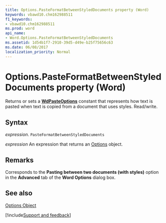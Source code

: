 ```yaml
---
title: Options.PasteFormatBetweenStyledDocuments property (Word)
keywords: vbawd10.chm162988511
f1_keywords:
- vbawd10.chm162988511
ms.prod: word
api_name:
- Word.Options.PasteFormatBetweenStyledDocuments
ms.assetid: 1d54b1f7-2910-39d5-d49e-b25f75656c63
ms.date: 06/08/2017
localization_priority: Normal
---
```



# Options.PasteFormatBetweenStyledDocuments property (Word)

Returns or sets a  **[WdPasteOptions](Word.WdPasteOptions.md)** constant that represents how text is pasted when text is copied from a document that uses styles. Read/write.


## Syntax

_expression_. `PasteFormatBetweenStyledDocuments`

 _expression_ An expression that returns an [Options](./Word.Options.md) object.


## Remarks

Corresponds to the  **Pasting between two documents (with styles)** option in the **Advanced** tab of the **Word Options** dialog box.


## See also


[Options Object](Word.Options.md)

[!include[Support and feedback](~/includes/feedback-boilerplate.md)]
